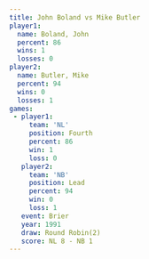 ```yaml
---
title: John Boland vs Mike Butler
player1:            
  name: Boland, John
  percent: 86       
  wins: 1           
  losses: 0         
player2:            
  name: Butler, Mike
  percent: 94       
  wins: 0           
  losses: 1         
games:
 - player1:          
     team: 'NL'      
     position: Fourth
     percent: 86     
     win: 1          
     loss: 0         
   player2:        
     team: 'NB'    
     position: Lead
     percent: 94   
     win: 0        
     loss: 1       
   event: Brier        
   year: 1991          
   draw: Round Robin(2)
   score: NL 8 - NB 1  
---
```


